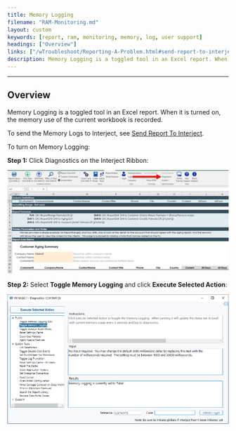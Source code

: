 ```yaml
---
title: Memory Logging
filename: "RAM-Monitoring.md"
layout: custom
keywords: [report, ram, monitoring, memory, log, user support]
headings: ["Overview"]
links: ["/wTroubleshoot/Reporting-A-Problem.html#send-report-to-interject"]
description: Memory Logging is a toggled tool in an Excel report. When it is turned on, the memory use of the current workbook is recorded
---
```

* * *

## Overview

Memory Logging is a toggled tool in an Excel report. When it is turned on, the memory use of the current workbook is recorded.

To send the Memory Logs to Interject, see [Send Report To Interject](/wTroubleshoot/Reporting-A-Problem.html#send-report-to-interject).

To turn on Memory Logging:

**Step 1:** Click Diagnostics on the Interject Ribbon:

![](/images/MemoryLogging/23.jpg)
<br>

**Step 2:** Select **Toggle Memory Logging** and click **Execute Selected Action**:

![](/images/MemoryLogging/ToggleMemoryLogging.png)
<br>


